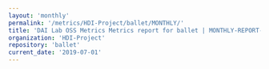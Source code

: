 ```yaml
---
layout: 'monthly'
permalink: '/metrics/HDI-Project/ballet/MONTHLY/'
title: 'DAI Lab OSS Metrics Metrics report for ballet | MONTHLY-REPORT-2019-07-01'
organization: 'HDI-Project'
repository: 'ballet'
current_date: '2019-07-01'
---
```

